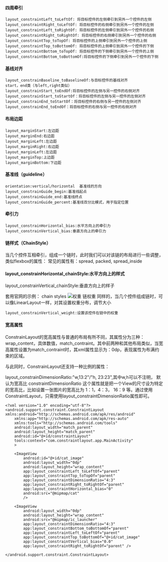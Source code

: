 
#### 四周牵引

```
layout_constraintLeft_toLeftOf: 将目标控件的左侧牵引到另外一个控件的左侧
layout_constraintRight_toLeftOf: 将目标控件的右侧牵引到另外一个控件的左侧
layout_constraintLeft_toRightOf: 将目标控件的左侧牵引到另外一个控件的右侧
layout_constraintRight_toRightOf: 将目标控件的右侧牵引到另外一个控件的右侧
layout_constraintTop_toTopOf: 将目标控件的上侧牵引到另外一个控件的上侧
layout_constraintTop_toBottomOf: 将目标控件的上侧牵引到另外一个控件的下侧
layout_constraintBottom_toTopOf: 将目标控件的下侧牵引到另外一个控件的上侧
layout_constraintBottom_toBottomOf:将目标控件的下侧牵引到另外一个控件的下侧
```

#### 基线对齐

```
layout_constrainBaseline_toBaselineOf:与目标控件的基线对齐
start，end类（与left,right类似）
layout_constrainStart_toEndOf:将目标控件的左侧与另一控件的右侧对齐
layout_constrainStart_toStartOf：将目标控件的左侧与另一控件的左侧对齐
layout_constrainEnd_toStartOf：将目标控件的右侧与另一控件的左侧对齐
layout_constrainEnd_toEndOf：将目标控件的右侧与另一控件的右侧对齐
```


#### 布局边距

```
layout_marginStart:左边距
layout_marginEnd:右边距
layout_marginLeft:左边距
layout_marginRight:右边距
layout_marginLeft:左边距
layout_marginTop:上边距
layout_marginBottom:下边距
```


#### 基准线（guideline）

```
orientation:vertical/horizontal  基准线的方向
layout_constrainGuide_begin:基准线起点
layout_constrainGuide_end:基准线终点
layout_constrainGuide_percent:基准线百分比模式，用于指定位置
```


#### 牵引力

```
layout_constrainHorizontal_bias:水平方向上的牵引力
layout_constrainVertical_bias:垂直方向上的牵引力
```


#### 链样式（ChainStyle）
当几个控件互相牵引，组成一个链时，此时我们可以对该链的布局进行一些调整，类似flexbox的属性： 
常见的属性有：spread, packed, spread_inside

#### layout_constrainHorizontal_chainStyle:水平方向上的样式
layout_constrainVertical_chainStyle:垂直方向上的样子

套用官网的示例： 
chain styles
![权重](https://developer.android.google.cn/reference/android/support/constraint/resources/images/chains-styles.png)
链权重
同样的，当几个控件组成链时，可以像LinearLayout一样，对其设置权重分布，调节大小


```
layout_constrainVertical_weight:设置该控件在链中的权重
```

#### 宽高属性
ConstrainLayout的宽高属性与普通的布局有所不同，其属性分为三种：wrap_content，具体数值，match_contraint。其中前两种和其他布局类似，当宽高属性设置为match_contraint时，其xml属性显示为：0dp，表现属性为布满约束的区域。

与此同时，ConstrainLayout还支持一种比例的属性：

layout_constrainDimensionRatio:"w,13:2"/"h, 23:23",其中w,h可以不注明， 默认为宽高比
constraintDimensionRatio
这个属性就是把一个View的尺寸设为特定的宽高比，比如设置一张图片的宽高比为 1：1，4：3， 16：9 等。通过使用ConstraintLayout，只需使用layout_constraintDimensionRatio属性即可。


```
<?xml version="1.0" encoding="utf-8"?>
<android.support.constraint.ConstraintLayout xmlns:android="http://schemas.android.com/apk/res/android"
    xmlns:app="http://schemas.android.com/apk/res-auto"
    xmlns:tools="http://schemas.android.com/tools"
    android:layout_width="match_parent"
    android:layout_height="match_parent"
    android:id="@+id/constraintLayout"
    tools:context="com.constraintlayout.app.MainActivity"
    >

    <ImageView
        android:id="@+id/cat_image"
        android:layout_width="0dp"
        android:layout_height="wrap_content"
        app:layout_constraintLeft_toLeftOf="parent"
        app:layout_constraintTop_toTopOf="parent"
        app:layout_constraintDimensionRatio="4:3"
        app:layout_constraintRight_toRightOf="parent"
        app:layout_constraintHorizontal_bias="0"
        android:src="@mipmap/cat"
        />

    <ImageView
        android:layout_width="0dp"
        android:layout_height="wrap_content"
        android:src="@mipmap/ic_launcher"
        app:layout_constraintDimensionRatio="4:3"
        app:layout_constraintBottom_toBottomOf="parent"
        app:layout_constraintLeft_toLeftOf="parent"
        app:layout_constraintTop_toBottomOf="@+id/cat_image"
        app:layout_constraintVertical_bias="0.0"
        app:layout_constraintRight_toRightOf="parent" />

</android.support.constraint.ConstraintLayout>
```


